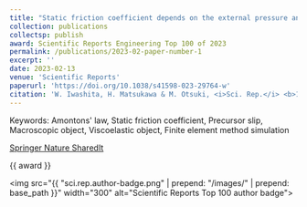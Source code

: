 ```yaml
---
title: "Static friction coefficient depends on the external pressure and block shape due to precursor slip"
collection: publications
collectsp: publish
award: Scientific Reports Engineering Top 100 of 2023
permalink: /publications/2023-02-paper-number-1
excerpt: ''
date: 2023-02-13
venue: 'Scientific Reports'
paperurl: 'https://doi.org/10.1038/s41598-023-29764-w'
citation: 'W. Iwashita, H. Matsukawa & M. Otsuki, <i>Sci. Rep.</i> <b>13</b>, 2511 (2023).'
---
```


Keywords: Amontons' law, Static friction coefficient, Precursor slip, Macroscopic object, Viscoelastic object, Finite element method simulation

<a href="https://rdcu.be/dwiRk" target="_blank">Springer Nature SharedIt</a>

<p>{{ award }}</p>

<img src="{{ "sci.rep.author-badge.png" | prepend: "/images/" | prepend: base_path }}" width="300" alt="Scientific Reports Top 100 author badge">
